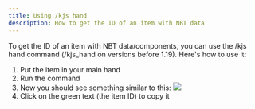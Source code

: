 ```yaml
---
title: Using /kjs hand
description: How to get the ID of an item with NBT data
---
```


To get the ID of an item with NBT data/components, you can use the /kjs hand command (/kjs_hand on versions before 1.19).
Here's how to use it:

1. Put the item in your main hand
2. Run the command
3. Now you should see something similar to this:
   ![](/docs/zh-tw/tutorials/hand/hand_command_output.png)
4. Click on the green text (the item ID) to copy it